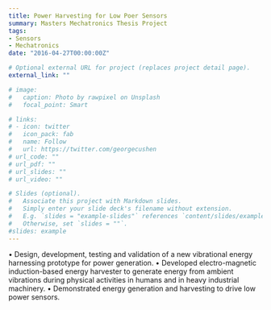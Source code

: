 ```yaml
---
title: Power Harvesting for Low Poer Sensors
summary: Masters Mechatronics Thesis Project
tags:
- Sensors
- Mechatronics
date: "2016-04-27T00:00:00Z"

# Optional external URL for project (replaces project detail page).
external_link: ""

# image:
#   caption: Photo by rawpixel on Unsplash
#   focal_point: Smart

# links:
# - icon: twitter
#   icon_pack: fab
#   name: Follow
#   url: https://twitter.com/georgecushen
# url_code: ""
# url_pdf: ""
# url_slides: ""
# url_video: ""

# Slides (optional).
#   Associate this project with Markdown slides.
#   Simply enter your slide deck's filename without extension.
#   E.g. `slides = "example-slides"` references `content/slides/example-slides.md`.
#   Otherwise, set `slides = ""`.
#slides: example
---
```


• Design, development, testing and validation of a new vibrational energy harnessing prototype for power generation.
• Developed electro-magnetic induction-based energy harvester to generate energy from ambient vibrations during
physical activities in humans and in heavy industrial machinery.
• Demonstrated energy generation and harvesting to drive low power sensors.

